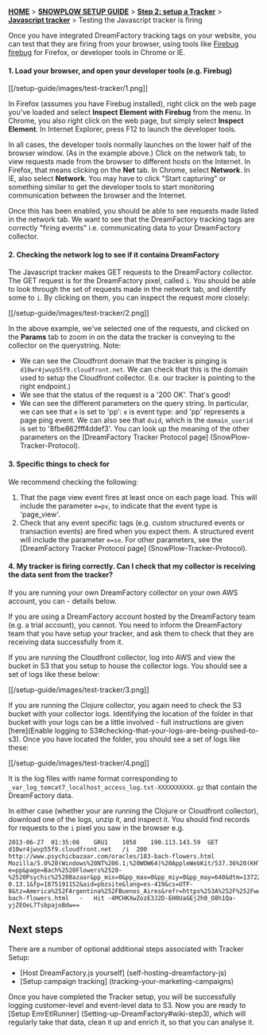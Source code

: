 [**HOME**](Home) > [**SNOWPLOW SETUP GUIDE**](Setting-up-DreamFactory) > [**Step 2: setup a Tracker**](Setting-up-a-Tracker) > [**Javascript tracker**](Javascript-tracker-setup) > Testing the Javascript tracker is firing

Once you have integrated DreamFactory tracking tags on your website, you can test that they are firing from your browser, using tools like [Firebug] [firebug] for Firefox, or developer tools in Chrome or IE.

#### 1. Load your browser, and open your developer tools (e.g. Firebug)

[[/setup-guide/images/test-tracker/1.png]]

In Firefox (assumes you have Firebug installed), right click on the web page you've loaded and select **Inspect Element with Firebug** from the menu. In Chrome, you also right click on the web page, but simply select **Inspect Element**.  In Internet Explorer, press F12 to launch the developer tools.

In all cases, the developer tools normally launches on the lower half of the browser window. (As in the example above.) Click on the network tab, to view requests made from the browser to different hosts on the Internet. In Firefox, that means clicking on the **Net** tab. In Chrome, select **Network**. In IE, also select **Network**. You may have to click "Start capturing" or something similar to get the developer tools to start monitoring communication between the browser and the Internet.

Once this has been enabled, you should be able to see requests made listed in the network tab. We want to see that the DreamFactory tracking tags are correctly "firing events" i.e. communicating data to your DreamFactory collector.

#### 2. Checking the network log to see if it contains DreamFactory

The Javascript tracker makes GET requests to the DreamFactory collector. The GET request is for the DreamFactory pixel, called `i`. You should be able to look through the set of requests made in the network tab, and identify some to `i`. By clicking on them, you can inspect the request more closely:

[[/setup-guide/images/test-tracker/2.png]]

In the above example, we've selected one of the requests, and clicked on the **Params** tab to zoom in on the data the tracker is conveying to the collector on the querystring. Note:

* We can see the Cloudfront domain that the tracker is pinging is `d10wr4jwvp55f9.cloudfront.net`. We can check that this is the domain used to setup the Cloudfront collector. (I.e. our tracker is pointing to the right endpoint.)
* We see that the status of the request is a '200 OK'. That's good!
* We can see the different parameters on the query string. In particular, we can see that `e` is set to 'pp': `e` is event type: and 'pp' represents a page ping event. We can also see that `duid`, which is the `domain_userid` is set to '8fbe862fff4ddef3'. You can look up the meaning of the other parameters on the [DreamFactory Tracker Protocol page] (SnowPlow-Tracker-Protocol).

#### 3. Specific things to check for

We recommend checking the following:

1. That the page view event fires at least once on each page load. This will include the parameter `e=pv`, to indicate that the event type is 'page_view'.
2. Check that any event specific tags (e.g. custom structured events or transaction events) are fired when you expect them. A structured event will include the parameter `e=se`. For other parameters, see the [DreamFactory Tracker Protocol page] (SnowPlow-Tracker-Protocol).

#### 4. My tracker is firing correctly. Can I check that my collector is receiving the data sent from the tracker?

If you are running your own DreamFactory collector on your own AWS account, you can - details below.

If you are using a DreamFactory account hosted by the DreamFactory team (e.g. a trial account), you cannot. You need to inform the DreamFactory team that you have setup your tracker, and ask them to check that they are receiving data successfully from it.

If you are running the Cloudfront collector, log into AWS and view the bucket in S3 that you setup to house the collector logs. You should see a set of logs like these below:

[[/setup-guide/images/test-tracker/3.png]]

If you are running the Clojure collector, you again need to check the S3 bucket with your collector logs. Identifying the location of the folder in that bucket with your logs can be a little involved - full instructions are given [here](Enable logging to S3#checking-that-your-logs-are-being-pushed-to-s3). Once you have located the folder, you should see a set of logs like these:

[[/setup-guide/images/test-tracker/4.png]]

It is the log files with name format corresponding to `_var_log_tomcat7_localhost_access_log.txt-XXXXXXXXXX.gz` that contain the DreamFactory data.

In either case (whether your are running the Clojure or Cloudfront collector), download one of the logs, unzip it, and inspect it. You should find records for requests to the `i` pixel you saw in the browser e.g.

	2013-06-27	01:35:08	GRU1	1058	190.113.143.59	GET	d10wr4jwvp55f9.cloudfront.net	/i	200	http://www.psychicbazaar.com/oracles/183-bach-flowers.html	Mozilla/5.0%20(Windows%20NT%206.1;%20WOW64)%20AppleWebKit/537.36%20(KHTML,%20like%20Gecko)%20Chrome/27.0.1453.116%20Safari/537.36	e=pp&page=Bach%2520Flowers%2520-%2520Psychic%2520Bazaar&pp_mix=0&pp_max=0&pp_miy=0&pp_may=640&dtm=1372296910266&tid=082637&vp=1366x583&ds=1345x1463&vid=1&duid=e7cb17f1eaa05258&p=web&tv=js-0.13.1&fp=1875191152&aid=pbzsite&lang=es-419&cs=UTF-8&tz=America%252FArgentina%252FBuenos_Aires&refr=https%253A%252F%252Fwww.google.com.ar%252F&f_pdf=1&f_qt=1&f_realp=0&f_wma=1&f_dir=0&f_fla=1&f_java=1&f_gears=0&f_ag=0&res=1366x768&cd=32&cookie=1&url=http%253A%252F%252Fwww.psychicbazaar.com%252Foracles%252F183-bach-flowers.html	-	Hit	-4MCHKXwZozE3J2D-EH0UaGEj2h0_O8h1Qa-yjZEOeL7TsbpajoBdw==

## Next steps

There are a number of optional additional steps associated with Tracker Setup:

* [Host DreamFactory.js yourself] (self-hosting-dreamfactory-js)
* [Setup campaign tracking] (tracking-your-marketing-campaigns)

Once you have completed the Tracker setup, you will be successfully logging customer-level and event-level data to S3. Now you are ready to [Setup EmrEtlRunner] (Setting-up-DreamFactory#wiki-step3), which will regularly take that data, clean it up and enrich it, so that you can analyse it.






[firebug]: https://getfirebug.com/